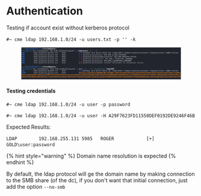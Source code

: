 # Authentication

Testing if account exist without kerberos protocol

```
#~ cme ldap 192.168.1.0/24 -u users.txt -p '' -k
```

<figure><img src="../../../../../.gitbook/assets/image (12) (1).png" alt=""><figcaption></figcaption></figure>

#### Testing credentials

```
#~ cme ldap 192.168.1.0/24 -u user -p password
```

```
#~ cme ldap 192.168.1.0/24 -u user -H A29F7623FD11550DEF0192DE9246F46B
```

Expected Results:

```
LDAP        192.168.255.131 5985   ROGER            [+] GOLD\user:password
```

{% hint style="warning" %}
Domain name resolution is expected
{% endhint %}

By default, the ldap protocol will ge the domain name by making connection to the SMB share (of the dc), if you don't want that initial connection, just add the option `--no-smb`
